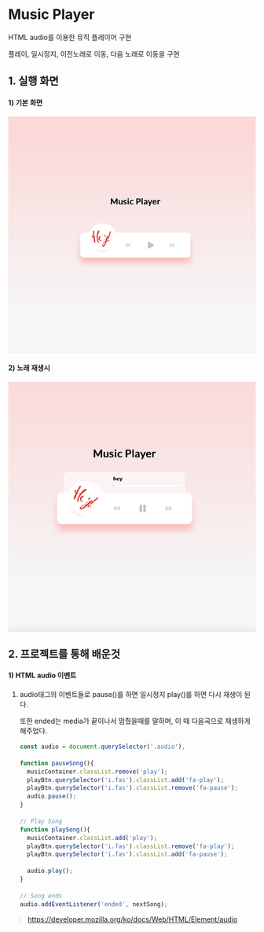 # Music Player

HTML audio를 이용한 뮤직 플레이어 구현

플레이, 일시정지, 이전노래로 이동, 다음 노래로 이동을 구현

## 1. 실행 화면

#### 1) 기본 화면

<img align='center' src="https://github.com/jin0106/20-Web-projects-by-Vanilla-JS/raw/master/10.%20Music%20Player/readme.assets/image-20211219212109801.png"/>





#### 2) 노래 재생시

<img align='center' src="https://github.com/jin0106/20-Web-projects-by-Vanilla-JS/raw/master/10.%20Music%20Player/readme.assets/image-20211219212151012.png"/>



## 2. 프로젝트를 통해 배운것

#### 1) HTML audio 이벤트

1. audio태그의 이벤트들로 pause()를 하면 일시정지 play()를 하면 다시 재생이 된다.

   또한 ended는 media가 끝이나서 멈췄을때를 말하며, 이 때 다음곡으로 재생하게 해주었다.

   ```javascript
   const audio = document.querySelector('.audio'),
   
   function pauseSong(){
     musicContainer.classList.remove('play');
     playBtn.querySelector('i.fas').classList.add('fa-play');
     playBtn.querySelector('i.fas').classList.remove('fa-pause');
     audio.pause();
   }
   
   // Play Song
   function playSong(){
     musicContainer.classList.add('play');
     playBtn.querySelector('i.fas').classList.remove('fa-play');
     playBtn.querySelector('i.fas').classList.add('fa-pause');
   
     audio.play();
   }
   
   // Song ends
   audio.addEventListener('ended', nextSong);
   ```

   



>https://developer.mozilla.org/ko/docs/Web/HTML/Element/audio